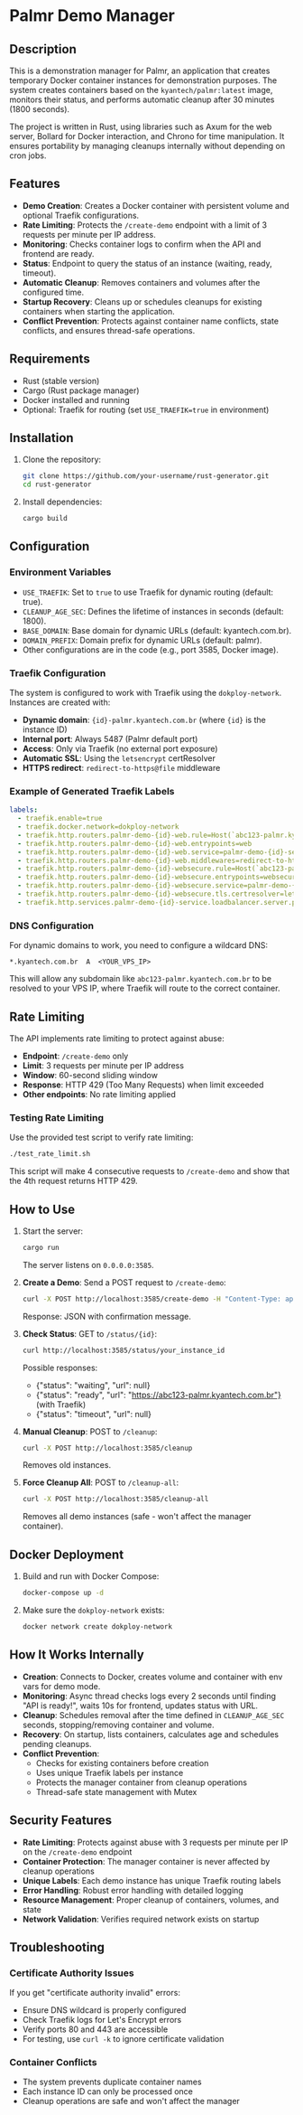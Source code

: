 # Palmr Demo Manager

## Description

This is a demonstration manager for Palmr, an application that creates temporary Docker container instances for demonstration purposes. The system creates containers based on the `kyantech/palmr:latest` image, monitors their status, and performs automatic cleanup after 30 minutes (1800 seconds).

The project is written in Rust, using libraries such as Axum for the web server, Bollard for Docker interaction, and Chrono for time manipulation. It ensures portability by managing cleanups internally without depending on cron jobs.

## Features

- **Demo Creation**: Creates a Docker container with persistent volume and optional Traefik configurations.
- **Rate Limiting**: Protects the `/create-demo` endpoint with a limit of 3 requests per minute per IP address.
- **Monitoring**: Checks container logs to confirm when the API and frontend are ready.
- **Status**: Endpoint to query the status of an instance (waiting, ready, timeout).
- **Automatic Cleanup**: Removes containers and volumes after the configured time.
- **Startup Recovery**: Cleans up or schedules cleanups for existing containers when starting the application.
- **Conflict Prevention**: Protects against container name conflicts, state conflicts, and ensures thread-safe operations.

## Requirements

- Rust (stable version)
- Cargo (Rust package manager)
- Docker installed and running
- Optional: Traefik for routing (set `USE_TRAEFIK=true` in environment)

## Installation

1. Clone the repository:
   ```bash
   git clone https://github.com/your-username/rust-generator.git
   cd rust-generator
   ```

2. Install dependencies:
   ```bash
   cargo build
   ```

## Configuration

### Environment Variables

- `USE_TRAEFIK`: Set to `true` to use Traefik for dynamic routing (default: true).
- `CLEANUP_AGE_SEC`: Defines the lifetime of instances in seconds (default: 1800).
- `BASE_DOMAIN`: Base domain for dynamic URLs (default: kyantech.com.br).
- `DOMAIN_PREFIX`: Domain prefix for dynamic URLs (default: palmr).
- Other configurations are in the code (e.g., port 3585, Docker image).

### Traefik Configuration

The system is configured to work with Traefik using the `dokploy-network`. Instances are created with:

- **Dynamic domain**: `{id}-palmr.kyantech.com.br` (where `{id}` is the instance ID)
- **Internal port**: Always 5487 (Palmr default port)
- **Access**: Only via Traefik (no external port exposure)
- **Automatic SSL**: Using the `letsencrypt` certResolver
- **HTTPS redirect**: `redirect-to-https@file` middleware

### Example of Generated Traefik Labels

```yaml
labels:
  - traefik.enable=true
  - traefik.docker.network=dokploy-network
  - traefik.http.routers.palmr-demo-{id}-web.rule=Host(`abc123-palmr.kyantech.com.br`)
  - traefik.http.routers.palmr-demo-{id}-web.entrypoints=web
  - traefik.http.routers.palmr-demo-{id}-web.service=palmr-demo-{id}-service
  - traefik.http.routers.palmr-demo-{id}-web.middlewares=redirect-to-https@file
  - traefik.http.routers.palmr-demo-{id}-websecure.rule=Host(`abc123-palmr.kyantech.com.br`)
  - traefik.http.routers.palmr-demo-{id}-websecure.entrypoints=websecure
  - traefik.http.routers.palmr-demo-{id}-websecure.service=palmr-demo-{id}-service
  - traefik.http.routers.palmr-demo-{id}-websecure.tls.certresolver=letsencrypt
  - traefik.http.services.palmr-demo-{id}-service.loadbalancer.server.port=5487
```

### DNS Configuration

For dynamic domains to work, you need to configure a wildcard DNS:

```
*.kyantech.com.br  A  <YOUR_VPS_IP>
```

This will allow any subdomain like `abc123-palmr.kyantech.com.br` to be resolved to your VPS IP, where Traefik will route to the correct container.

## Rate Limiting

The API implements rate limiting to protect against abuse:

- **Endpoint**: `/create-demo` only
- **Limit**: 3 requests per minute per IP address
- **Window**: 60-second sliding window
- **Response**: HTTP 429 (Too Many Requests) when limit exceeded
- **Other endpoints**: No rate limiting applied

### Testing Rate Limiting

Use the provided test script to verify rate limiting:

```bash
./test_rate_limit.sh
```

This script will make 4 consecutive requests to `/create-demo` and show that the 4th request returns HTTP 429.

## How to Use

1. Start the server:
   ```bash
   cargo run
   ```
   The server listens on `0.0.0.0:3585`.

2. **Create a Demo**:
   Send a POST request to `/create-demo`:
   ```bash
   curl -X POST http://localhost:3585/create-demo -H "Content-Type: application/json" -d '{"palmr_demo_instance_id": "your_instance_id"}'
   ```
   Response: JSON with confirmation message.

3. **Check Status**:
   GET to `/status/{id}`:
   ```bash
   curl http://localhost:3585/status/your_instance_id
   ```
   Possible responses:
   - {"status": "waiting", "url": null}
   - {"status": "ready", "url": "https://abc123-palmr.kyantech.com.br"} (with Traefik)
   - {"status": "timeout", "url": null}

4. **Manual Cleanup**:
   POST to `/cleanup`:
   ```bash
   curl -X POST http://localhost:3585/cleanup
   ```
   Removes old instances.

5. **Force Cleanup All**:
   POST to `/cleanup-all`:
   ```bash
   curl -X POST http://localhost:3585/cleanup-all
   ```
   Removes all demo instances (safe - won't affect the manager container).

## Docker Deployment

1. Build and run with Docker Compose:
   ```bash
   docker-compose up -d
   ```

2. Make sure the `dokploy-network` exists:
   ```bash
   docker network create dokploy-network
   ```

## How It Works Internally

- **Creation**: Connects to Docker, creates volume and container with env vars for demo mode.
- **Monitoring**: Async thread checks logs every 2 seconds until finding "API is ready!", waits 10s for frontend, updates status with URL.
- **Cleanup**: Schedules removal after the time defined in `CLEANUP_AGE_SEC` seconds, stopping/removing container and volume.
- **Recovery**: On startup, lists containers, calculates age and schedules pending cleanups.
- **Conflict Prevention**: 
  - Checks for existing containers before creation
  - Uses unique Traefik labels per instance
  - Protects the manager container from cleanup operations
  - Thread-safe state management with Mutex

## Security Features

- **Rate Limiting**: Protects against abuse with 3 requests per minute per IP on the `/create-demo` endpoint
- **Container Protection**: The manager container is never affected by cleanup operations
- **Unique Labels**: Each demo instance has unique Traefik routing labels
- **Error Handling**: Robust error handling with detailed logging
- **Resource Management**: Proper cleanup of containers, volumes, and state
- **Network Validation**: Verifies required network exists on startup

## Troubleshooting

### Certificate Authority Issues
If you get "certificate authority invalid" errors:
- Ensure DNS wildcard is properly configured
- Check Traefik logs for Let's Encrypt errors
- Verify ports 80 and 443 are accessible
- For testing, use `curl -k` to ignore certificate validation

### Container Conflicts
- The system prevents duplicate container names
- Each instance ID can only be processed once
- Cleanup operations are safe and won't affect the manager